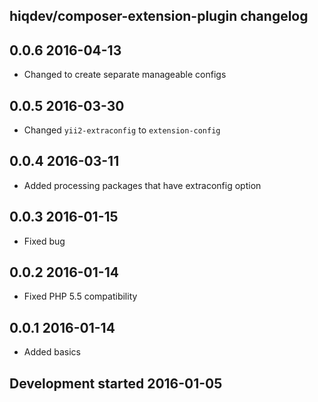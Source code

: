 hiqdev/composer-extension-plugin changelog
------------------------------------------

## 0.0.6 2016-04-13

- Changed to create separate manageable configs

## 0.0.5 2016-03-30

- Changed `yii2-extraconfig` to `extension-config`

## 0.0.4 2016-03-11

- Added processing packages that have extraconfig option

## 0.0.3 2016-01-15

- Fixed bug

## 0.0.2 2016-01-14

- Fixed PHP 5.5 compatibility

## 0.0.1 2016-01-14

- Added basics

## Development started 2016-01-05

